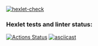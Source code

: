 [![hexlet-check](https://github.com/SlashDimka/python-project-50/actions/workflows/hexlet-check.yml/badge.svg)](https://github.com/SlashDimka/python-project-50/actions/workflows/hexlet-check.yml)
### Hexlet tests and linter status:
[![Actions Status](https://github.com/SlashDimka/python-project-50/workflows/hexlet-check/badge.svg)](https://github.com/SlashDimka/python-project-50/actions)
[![asciicast](https://asciinema.org/a/2YZuOGtMNrZ386aUf8UJbJMXM.svg)](https://asciinema.org/a/2YZuOGtMNrZ386aUf8UJbJMXM)
